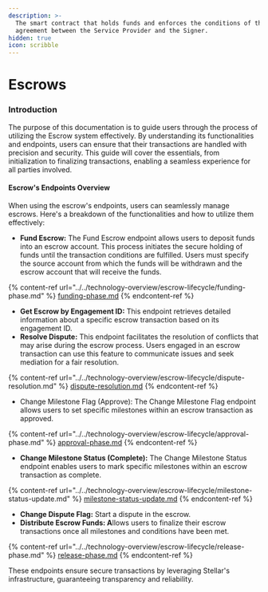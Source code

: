 ```yaml
---
description: >-
  The smart contract that holds funds and enforces the conditions of the
  agreement between the Service Provider and the Signer.
hidden: true
icon: scribble
---
```


# Escrows

### Introduction

The purpose of this documentation is to guide users through the process of utilizing the Escrow system effectively. By understanding its functionalities and endpoints, users can ensure that their transactions are handled with precision and security. This guide will cover the essentials, from initialization to finalizing transactions, enabling a seamless experience for all parties involved.

#### Escrow's Endpoints Overview

When using the escrow's endpoints, users can seamlessly manage escrows. Here's a breakdown of the functionalities and how to utilize them effectively:

* **Fund Escrow:** The Fund Escrow endpoint allows users to deposit funds into an escrow account. This process initiates the secure holding of funds until the transaction conditions are fulfilled. Users must specify the source account from which the funds will be withdrawn and the escrow account that will receive the funds.&#x20;

{% content-ref url="../../technology-overview/escrow-lifecycle/funding-phase.md" %}
[funding-phase.md](../../technology-overview/escrow-lifecycle/funding-phase.md)
{% endcontent-ref %}

* **Get Escrow by Engagement ID:** This endpoint retrieves detailed information about a specific escrow transaction based on its engagement ID.
* **Resolve Dispute:** This endpoint facilitates the resolution of conflicts that may arise during the escrow process. Users engaged in an escrow transaction can use this feature to communicate issues and seek mediation for a fair resolution.

{% content-ref url="../../technology-overview/escrow-lifecycle/dispute-resolution.md" %}
[dispute-resolution.md](../../technology-overview/escrow-lifecycle/dispute-resolution.md)
{% endcontent-ref %}

* Change Milestone Flag (Approve): The Change Milestone Flag endpoint allows users to set specific milestones within an escrow transaction as approved.&#x20;

{% content-ref url="../../technology-overview/escrow-lifecycle/approval-phase.md" %}
[approval-phase.md](../../technology-overview/escrow-lifecycle/approval-phase.md)
{% endcontent-ref %}

* **Change Milestone Status (Complete):** The Change Milestone Status endpoint enables users to mark specific milestones within an escrow transaction as complete.&#x20;

{% content-ref url="../../technology-overview/escrow-lifecycle/milestone-status-update.md" %}
[milestone-status-update.md](../../technology-overview/escrow-lifecycle/milestone-status-update.md)
{% endcontent-ref %}

* **Change Dispute Flag:** Start a dispute in the escrow.
* **Distribute Escrow Funds: A**llows users to finalize their escrow transactions once all milestones and conditions have been met.

{% content-ref url="../../technology-overview/escrow-lifecycle/release-phase.md" %}
[release-phase.md](../../technology-overview/escrow-lifecycle/release-phase.md)
{% endcontent-ref %}

These endpoints ensure secure transactions by leveraging Stellar's infrastructure, guaranteeing transparency and reliability.
